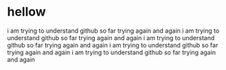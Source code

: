 # hellow
i am trying to understand github so far
trying again and again
i am trying to understand github so far trying again and again
i am trying to understand github so far trying again and again
i am trying to understand github so far trying again and again
i am trying to understand github so far trying again and again
